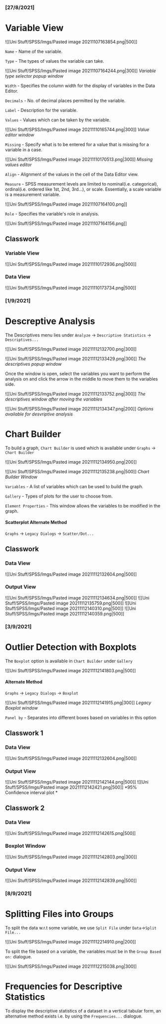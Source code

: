 ### [27/8/2021]
# Variable View
![[Uni Stuff/SPSS/Imgs/Pasted image 20211107163854.png|500]]

`Name` - Name of the variable.

`Type` - The types of values the variable can take.

![[Uni Stuff/SPSS/Imgs/Pasted image 20211107164244.png|300]]
*Variable type selector popup window*

`Width` - Specifies the column width for the display of variables in the Data Editor.

`Decimals` - No. of decimal places permitted by the variable.

`Label` - Description for the variable.

`Values` - Values which can be taken by the variable.

![[Uni Stuff/SPSS/Imgs/Pasted image 20211110165744.png|300]]
*Value editor window*

`Missing` -  Specify what is to be entered for a value that is missing for a variable in a case.

![[Uni Stuff/SPSS/Imgs/Pasted image 20211110170513.png|300]]
*Missing values editor*

`Align` - Alignment of the values in the cell of the Data Editor view.

`Measure` - SPSS measurement levels are limited to nominal(i.e. categorical), ordinal(i.e. ordered like 1st, 2nd, 3rd…), or scale. Essentially, a scale variable is a measurement variable.

![[Uni Stuff/SPSS/Imgs/Pasted image 20211107164100.png]]

`Role` - Specifies the variable's role in analysis. 

![[Uni Stuff/SPSS/Imgs/Pasted image 20211107164156.png]]

## Classwork 
### Variable View
![[Uni Stuff/SPSS/Imgs/Pasted image 20211110172936.png|500]]
### Data View
![[Uni Stuff/SPSS/Imgs/Pasted image 20211110173734.png|500]]

### [1/9/2021]
# Descreptive Analysis
The Descriptives menu lies under `Analyze` $\longrightarrow$ `Descriptive Statistics` $\longrightarrow$ `Descriptives...`

![[Uni Stuff/SPSS/Imgs/Pasted image 20211112132700.png|300]]

![[Uni Stuff/SPSS/Imgs/Pasted image 20211112133429.png|300]]
*The descriptives popup window*

Once the window is open, select the variables you want to perform the analysis on and click the arrow in the middle to move them to the variables side. 

![[Uni Stuff/SPSS/Imgs/Pasted image 20211112133752.png|300]]
*The descriptives window after moving the variables*

![[Uni Stuff/SPSS/Imgs/Pasted image 20211112134347.png|200]]
*Options available for desvriptive analysis*

# Chart Builder
To build a graph, `Chart Builder` is used which is available under `Graphs` $\longrightarrow$ `Chart Builder`

![[Uni Stuff/SPSS/Imgs/Pasted image 20211112134950.png|200]]

![[Uni Stuff/SPSS/Imgs/Pasted image 20211112135238.png|500]]
*Chart Builder Window*

`Variables` - A list of variables which can be used to build the graph.

`Gallery` - Types of plots for the user to choose from. 

`Element Properties` - This window allows the variables to be modified in the graph. 

#### Scatterplot Alternate Method 
`Graphs` $\longrightarrow$ `Legacy Dialogs` $\longrightarrow$ `Scatter/Dot...`

## Classwork
### Data View
![[Uni Stuff/SPSS/Imgs/Pasted image 20211112132604.png|500]]
### Output View
![[Uni Stuff/SPSS/Imgs/Pasted image 20211112134634.png|500]]
![[Uni Stuff/SPSS/Imgs/Pasted image 20211112135759.png|500]]
![[Uni Stuff/SPSS/Imgs/Pasted image 20211112140310.png|500]]
![[Uni Stuff/SPSS/Imgs/Pasted image 20211112140359.png|500]]



### [3/9/2021]
# Outlier Detection with Boxplots
The `Boxplot` option is available in `Chart Builder` under `Gallery`

![[Uni Stuff/SPSS/Imgs/Pasted image 20211112141803.png|500]]

#### Alternate Method 
`Graphs` $\longrightarrow$ `Legacy Dialogs` $\longrightarrow$ `Boxplot`

![[Uni Stuff/SPSS/Imgs/Pasted image 20211112141915.png|300]]
*Legacy Boxplot window*

`Panel by` - Separates into different boxes based on variables in this option

## Classwork 1
### Data View
![[Uni Stuff/SPSS/Imgs/Pasted image 20211112132604.png|500]]
### Output View
![[Uni Stuff/SPSS/Imgs/Pasted image 20211112142144.png|500]]
![[Uni Stuff/SPSS/Imgs/Pasted image 20211112142421.png|500]]
*95% Confidence interval plot *

## Classwork 2
### Data View
![[Uni Stuff/SPSS/Imgs/Pasted image 20211112142615.png|500]]
### Boxplot Window
![[Uni Stuff/SPSS/Imgs/Pasted image 20211112142803.png|300]]
### Output View
![[Uni Stuff/SPSS/Imgs/Pasted image 20211112142839.png|500]]

### [8/9/2021]
# Splitting Files into Groups
To split the data w.r.t some variable, we use `Split File` under `Data`$\longrightarrow$`Split File...`

![[Uni Stuff/SPSS/Imgs/Pasted image 20211112214910.png|200]]

To split the file based on a variable, the variables must be in the `Group Based on:` dialogue. 

![[Uni Stuff/SPSS/Imgs/Pasted image 20211112215038.png|300]]

# Frequencies for Descriptive Statistics
To display the descriptive statistics of a dataset in a vertical tabular form, an alternative method exists i.e. by using the `Frequencies...` dialogue. 


